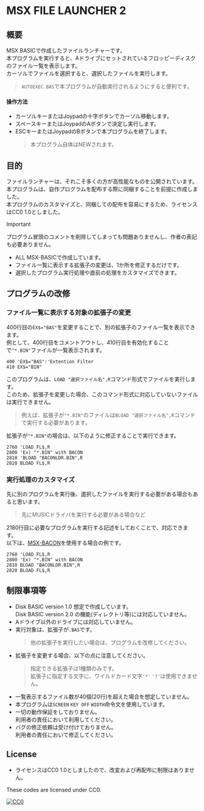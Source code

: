 # MSX FILE LAUNCHER 2

## 概要
MSX BASICで作成したファイルランチャーです。  
本プログラムを実行すると、Aドライブにセットされているフロッピーディスクのファイル一覧を表示します。  
カーソルでファイルを選択すると、選択したファイルを実行します。  
> `AUTOEXEC.BAS`で本プログラムが自動実行されるようにすると便利です。  

#### 操作方法
- カーソルキーまたはJoypadの十字ボタンでカーソル移動します。  
- スペースキーまたはJoypadのAボタンで決定し実行します。  
- ESCキーまたはJoypadのBボタンで本プログラムを終了します。  
  >本プログラム自体はNEWされます。  

## 目的  
ファイルランチャーは、それこそ多くの方が高性能なものを公開されています。  
本プログラムは、自作プログラムを配布する際に同梱することを前提に作成しました。  
本プログラムのカスタマイズと、同梱しての配布を容易にするため、ライセンスはCC0 1.0としました。
>[!IMPORTANT]
>プログラム冒頭のコメントを削除してしまっても問題ありませんし、作者の表記も必要ありません。

- ALL MSX-BASICで作成しています。
- ファイル一覧に表示する拡張子の変更は、1か所を修正するだけです。
- 選択したプログラム実行処理や直前の処理をカスタマイズできます。

## プログラムの改修
### ファイル一覧に表示する対象の拡張子の変更
400行目の`EX$="BAS"`を変更することで、別の拡張子のファイル一覧を表示できます。  
例として、400行目をコメントアウトし、410行目を有効化することで`"*.BIN"`ファイルが一覧表示されます。 
```
400 'EX$="BAS":'Extention Filter
410 EX$="BIN"
```
このプログラムは、`LOAD "選択ファイル名",R`コマンド形式でファイルを実行します。  
このため、拡張子を変更した場合、このコマンド形式に対応していないファイルは実行できません。  
>例えば、拡張子が`"*.BIN"`のファイルは`BLOAD "選択ファイル名",R`コマンドで実行する必要があります。

拡張子が`"*.BIN"`の場合は、以下のように修正することで実行できます。  
```
2760 'LOAD FL$,R
2800 'Ex) "*.BIN" with BACON
2810 'BLOAD "BACONLDR.BIN",R
2820 BLOAD FL$,R
```
### 実行処理のカスタマイズ
先に別のプログラムを実行後、選択したファイルを実行する必要がある場合もあると思います。  
>先にMUSICドライバを実行する必要がある場合など

2180行目に必要なプログラムを実行する記述をしておくことで、対応できます。  
以下は、[MSX-BACON](https://github.com/hra1129/msx_basic_compiler)を使用する場合の例です。  
```
2760 'LOAD FL$,R
2800 'Ex) "*.BIN" with BACON
2810 BLOAD "BACONLDR.BIN",R
2820 BLOAD FL$,R
```

## 制限事項等
- Disk BASIC version 1.0 想定で作成しています。  
Disk BASIC version 2.0 の機能(ディレクトリ等)には対応していません。  
- Aドライブ以外のドライブには対応していません。  
- 実行対象は、拡張子が`.BAS`です。  
  >他の拡張子を実行したい場合は、プログラムを改修してください。  
- 拡張子を変更する場合、以下の点に注意してください。  
  >指定できる拡張子は1種類のみです。  
  >拡張子に指定する文字に、ワイルドカード文字`'*'` `'?'`は使用できません。
- 一覧表示するファイル数が40個(20行)を超えた場合を想定していません。  
- 本プログラムは`SCREEN` `KEY OFF` `WIDTH`命令文を使用しています。  
- 一切の動作保証をしておりません。  
利用者の責任において利用してください。  
- バグの修正依頼は受け付けておりません。  
利用者の責任において修正してください。  

## License
- ライセンスはCC0 1.0としましたので、改変および再配布に制限はありません。  

These codes are licensed under CC0.

[![CC0](http://i.creativecommons.org/p/zero/1.0/88x31.png "CC0")](http://creativecommons.org/publicdomain/zero/1.0/deed.ja)
